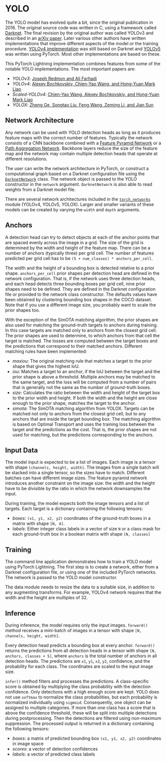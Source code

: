 # YOLO

The YOLO model has evolved quite a bit, since the original publication in 2016. The original source code was written in C, using a framework called [Darknet](https://github.com/pjreddie/darknet). The final revision by the original author was called YOLOv3 and described in an [arXiv paper](https://arxiv.org/abs/1804.02767). Later various other authors have written implementations that improve different aspects of the model or the training procedure. [YOLOv4 implementation](https://github.com/AlexeyAB/darknet) was still based on Darknet and [YOLOv5](https://github.com/ultralytics/yolov5) was written using PyTorch. Most other implementations are based on these.

This PyTorch Lightning implementation combines features from some of the notable YOLO implementations. The most important papers are:

- *YOLOv3*: [Joseph Redmon and Ali Farhadi](https://arxiv.org/abs/1804.02767)
- *YOLOv4*: [Alexey Bochkovskiy, Chien-Yao Wang, and Hong-Yuan Mark Liao](https://arxiv.org/abs/2004.10934)
- *Scaled-YOLOv4*: [Chien-Yao Wang, Alexey Bochkovskiy, and Hong-Yuan Mark Liao](https://arxiv.org/abs/2011.08036)
- *YOLOX*: [Zheng Ge, Songtao Liu, Feng Wang, Zeming Li, and Jian Sun](https://arxiv.org/abs/2107.08430)

## Network Architecture

Any network can be used with YOLO detection heads as long as it produces feature maps with the correct number of features. Typically the network consists of a CNN backbone combined with a [Feature Pyramid Network](https://arxiv.org/abs/1612.03144) or a [Path Aggregation Network](https://arxiv.org/abs/1803.01534). Backbone layers reduce the size of the feature map and the network may contain multiple detection heads that operate at different resolutions.

The user can write the network architecture in PyTorch, or construct a computational graph based on a Darknet configuration file using the [`DarknetNetwork`](https://github.com/Lightning-AI/lightning-bolts/tree/master/pl_bolts/models/detection/yolo/darknet_network.py) class. The network object is passed to the YOLO constructor in the `network` argument. `DarknetNetwork` is also able to read weights from a Darknet model file.

There are several network architectures included in the [`torch_networks`](https://github.com/Lightning-AI/lightning-bolts/tree/master/pl_bolts/models/detection/yolo/torch_networks.py) module (YOLOv4, YOLOv5, YOLOX). Larger and smaller variants of these models can be created by varying the `width` and `depth` arguments.

## Anchors

A detection head can try to detect objects at each of the anchor points that are spaced evenly across the image in a grid. The size of the grid is determined by the width and height of the feature map. There can be a number of anchors (typically three) per grid cell. The number of features predicted per grid cell has to be `(5 + num_classes) * anchors_per_cell`.

The width and the height of a bounding box is detected relative to a prior shape. `anchors_per_cell` prior shapes per detection head are defined in the network configuration. That is, if the network uses three detection heads, and each head detects three bounding boxes per grid cell, nine prior shapes need to be defined. They are defined in the Darknet configuration file or provided to the network class constructor. The defaults values have been obtained by clustering bounding box shapes in the COCO dataset. Note that if you use a different image size, you probably want to scale the prior shapes too.

With the exception of the SimOTA matching algorithm, the prior shapes are also used for matching the ground-truth targets to anchors during training. In this case targets are matched only to anchors from the closest grid cell. The prior shapes are used to determine, to which anchors from that cell the target is matched. The losses are computed between the target boxes and the predictions that correspond to their matched anchors. Different matching rules have been implemented:

- *maxiou*: The original matching rule that matches a target to the prior shape that gives the highest IoU.
- *iou*: Matches a target to an anchor, if the IoU between the target and the prior shape is above a threshold. Multiple anchors may be matched to the same target, and the loss will be computed from a number of pairs that is generally not the same as the number of ground-truth boxes.
- *size*: Calculates the ratio between the width and height of the target box to the prior width and height. If both the width and the height are close enough to the prior shape, matches the target to the anchor.
- *simota*: The SimOTA matching algorithm from YOLOX. Targets can be matched not only to anchors from the closest grid cell, but to any anchors that are inside the target bounding box. The matching algorithm is based on Optimal Transport and uses the training loss between the target and the predictions as the cost. That is, the prior shapes are not used for matching, but the predictions corresponding to the anchors.

## Input Data

The model input is expected to be a list of images. Each image is a tensor with shape `[channels, height, width]`. The images from a single batch will be stacked into a single tensor, so the sizes have to match. Different batches can have different image sizes. The feature pyramid network introduces another constraint on the image size: the width and the height have to be divisible by the ratio in which the network downsamples the input.

During training, the model expects both the image tensors and a list of targets. Each target is a dictionary containing the following tensors:

- *boxes*: `(x1, y1, x2, y2)` coordinates of the ground-truth boxes in a matrix with shape `[N, 4]`.
- *labels*: Either integer class labels in a vector of size `N` or a class mask for each ground-truth box in a boolean matrix with shape `[N, classes]`

## Training

The command line application demonstrates how to train a YOLO model using PyTorch Lightning. The first step is to create a network, either from a Darknet configuration file, or using one of the included PyTorch networks. The network is passed to the YOLO model constructor.

The data module needs to resize the data to a suitable size, in addition to any augmenting transforms. For example, YOLOv4 network requires that the width and the height are multiples of 32.

## Inference

During inference, the model requires only the input images. `forward()` method receives a mini-batch of images in a tensor with shape `[N, channels, height, width]`.

Every detection head predicts a bounding box at every anchor. `forward()` returns the predictions from all detection heads in a tensor with shape `[N, anchors, classes + 5]`, where `anchors` is the total number of anchors in all detection heads. The predictions are `x1`, `y1`, `x2`, `y2`, confidence, and the probability for each class. The coordinates are scaled to the input image size.

`infer()` method filters and processes the predictions. A class-specific score is obtained by multiplying the class probability with the detection confidence. Only detections with a high enough score are kept. YOLO does not use `softmax` to normalize the class probabilities, but each probability is normalized individually using `sigmoid`. Consequently, one object can be assigned to multiple categories. If more than one class has a score that is above the confidence threshold, these will be split into multiple detections during postprocessing. Then the detections are filtered using non-maximum suppression. The processed output is returned in a dictionary containing the following tensors:

- *boxes*: a matrix of predicted bounding box `(x1, y1, x2, y2)` coordinates in image space
- *scores*: a vector of detection confidences
- *labels*: a vector of predicted class labels
